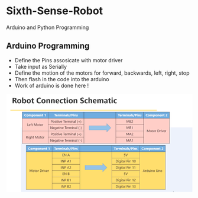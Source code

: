 # Sixth-Sense-Robot
Arduino and Python Programming

## Arduino Programming
* Define the Pins assosicate with motor driver
* Take input as Serially
* Define the motion of the motors for forward, backwards, left, right, stop
* Then flash in the code into the arduino
* Work of arduino is done here !

<p align="center">
  <img alt="GIF" src="https://github.com/AkshitTayade/Sixth-Sense-Robot/blob/master/Screenshot%202020-01-03%20at%207.53.56%20PM.png"/>
</p>
